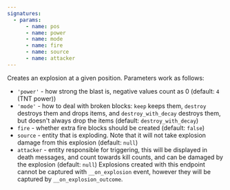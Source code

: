 ```yaml
---
signatures:
  - params:
      - name: pos
      - name: power
      - name: mode
      - name: fire
      - name: source
      - name: attacker
---
```


Creates an explosion at a given position. Parameters work as follows:

- `'power'` - how strong the blast is, negative values count as 0 (default: `4`
  (TNT power))
- `'mode'` - how to deal with broken blocks: `keep` keeps them, `destroy`
  destroys them and drops items, and `destroy_with_decay` destroys them, but
  doesn't always drop the items (default: `destroy_with_decay`)
- `fire` - whether extra fire blocks should be created (default: `false`)
- `source` - entity that is exploding. Note that it will not take explosion
  damage from this explosion (default: `null`)
- `attacker` - entity responsible for triggering, this will be displayed in
  death messages, and count towards kill counts, and can be damaged by the
  explosion (default: `null`) Explosions created with this endpoint cannot be
  captured with `__on_explosion` event, however they will be captured by
  `__on_explosion_outcome`.
